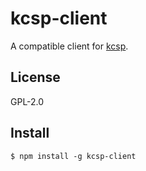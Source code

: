 
kcsp-client
====
A compatible client for [kcsp](https://github.com/Gizeta/kcsp).

License
-------
GPL-2.0

Install
-------
```
$ npm install -g kcsp-client
```
